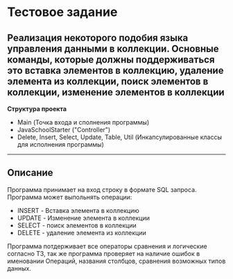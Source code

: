# Тестовое задание #
Реализация некоторого подобия языка управления данными в коллекции. Основные команды, 
которые должны поддерживаться это вставка элементов в коллекцию, удаление элемента из коллекции, 
поиск элементов в коллекции, изменение элементов в коллекции
---
**Структура проекта**
* Main (Точка входа и сполнения программы)
* JavaSchoolStarter ("Controller")
* Delete, Insert, Select, Update, Table, Util (Инкапсулированные классы для исполнения программы)
---
## Описание ##
Программа принимает на вход строку в формате SQL запроса.
Программа может выпольнять операции:
* INSERT - Вставка элемента в коллекцию
* UPDATE - Изменение элемента в коллекции 
* SELECT - поиск элементов в коллекции
* DELETE - удаление элемента из коллекции

Программа потдерживает все операторы сравнения и логические согласно ТЗ, так же программа проверяет на наличие ошибок в
именовании Операций, названия столбцов, сравнения возможных типов данных.




